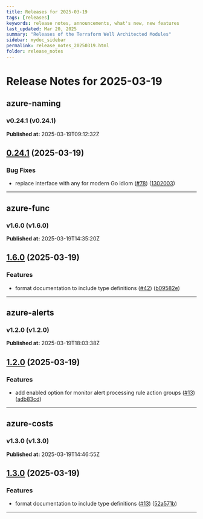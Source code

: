 ```yaml
---
title: Releases for 2025-03-19
tags: [releases]
keywords: release notes, announcements, what's new, new features
last_updated: Mar 20, 2025
summary: "Releases of the Terraform Well Architected Modules"
sidebar: mydoc_sidebar
permalink: release_notes_20250319.html
folder: release_notes
---
```


# Release Notes for 2025-03-19

## azure-naming
### v0.24.1 (v0.24.1)
**Published at:** 2025-03-19T09:12:32Z

## [0.24.1](https://github.com/CloudNationHQ/terraform-azure-naming/compare/v0.24.0...v0.24.1) (2025-03-19)


### Bug Fixes

* replace interface with any for modern Go idiom ([#78](https://github.com/CloudNationHQ/terraform-azure-naming/issues/78)) ([1302003](https://github.com/CloudNationHQ/terraform-azure-naming/commit/1302003600cdbdd5dfeb50929a3bd6628eb785c0))

---

## azure-func
### v1.6.0 (v1.6.0)
**Published at:** 2025-03-19T14:35:20Z

## [1.6.0](https://github.com/CloudNationHQ/terraform-azure-func/compare/v1.5.0...v1.6.0) (2025-03-19)


### Features

* format documentation to include type definitions ([#42](https://github.com/CloudNationHQ/terraform-azure-func/issues/42)) ([b09582e](https://github.com/CloudNationHQ/terraform-azure-func/commit/b09582e2f8ba10b38b15e82c4c8ef5007355da47))

---

## azure-alerts
### v1.2.0 (v1.2.0)
**Published at:** 2025-03-19T18:03:38Z

## [1.2.0](https://github.com/CloudNationHQ/terraform-azure-alerts/compare/v1.1.0...v1.2.0) (2025-03-19)


### Features

* add enabled option for monitor alert processing rule action groups ([#13](https://github.com/CloudNationHQ/terraform-azure-alerts/issues/13)) ([adb83cd](https://github.com/CloudNationHQ/terraform-azure-alerts/commit/adb83cdda9cdfa358bdb49a188813e8c39110949))

---

## azure-costs
### v1.3.0 (v1.3.0)
**Published at:** 2025-03-19T14:46:55Z

## [1.3.0](https://github.com/CloudNationHQ/terraform-azure-costs/compare/v1.2.1...v1.3.0) (2025-03-19)


### Features

* format documentation to include type definitions ([#13](https://github.com/CloudNationHQ/terraform-azure-costs/issues/13)) ([52a571b](https://github.com/CloudNationHQ/terraform-azure-costs/commit/52a571b5cd0a3e48f3ca402b63ace2b69e4cd8cc))

---

